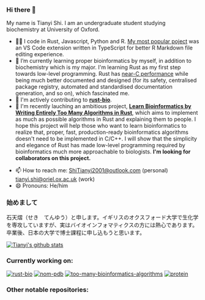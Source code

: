 ### Hi there 👋

My name is Tianyi Shi. I am an undergraduate student studying biochemistry at University of Oxford.

<!-- - 🔭 I’m currently working on parsing PDB files in Rust with nom. -->
- 👨‍💻 I code in Rust, Javascript, Python and R. [My most popular poject](https://github.com/TianyiShi2001/rmarkdown-vscode) was an VS Code extension written in TypeScript for better R Markdown file editing experience.
- 🌱 I’m currently learning proper bioinformatics by myself, in addition to biochemistry which is my major. I'm learning Rust as my first step towards low-level programming. Rust has [near-C performance](https://benchmarksgame-team.pages.debian.net/benchmarksgame/q6600/which-programs-are-fastest.html) while being much better documented and designed (for its safety, centralised package registry, automated and standardised documentation generation, and so on), which fascinated me.
- 🧬 I'm actively contributing to [**rust-bio**](https://github.com/rust-bio/rust-bio).
- 🦀 I'm recently lauching an ambitious project, [**Learn Bioinformatics by Writing Entirely Too Many Algorithms in Rust**](https://github.com/TianyiShi2001/too-many-bioinformatics-algorithms), which aims to implement as much as possible algorithms in Rust and explaining them to people. I hope this project will help those who want to learn bioinformatics to realize that, proper, fast, production-ready bioinformatics algorithms doesn't need to be implemented in C/C++. I will show that the simplicity and elegance of Rust has made low-level programming required by bioinformatics much more approachable to biologists. **I'm looking for collaborators on this project.**
<!--- 👯 I’m looking to collaborate on ...
- 🤔 I’m looking for help with ...
- 💬 Ask me about ...-->
- 📫 How to reach me: ShiTianyi2001@outlook.com (personal) tianyi.shi@oriel.ox.ac.uk (work)
- 😄 Pronouns: He/him
<!-- - ⚡ Fun fact: ...
-->

### 始めまして

石天熠（せき　てんゆう）と申します。イギリスのオクスフォード大学で生化学を専攻していますが、実はバイオインフォマティクスの方には熱心であります。卒業後、日本の大学で博士課程に申し込もうと思います。

[![Tianyi's github stats](https://github-readme-stats.vercel.app/api?username=TianyiShi2001)](https://github.com/TianyiShi2001/github-readme-stats)

### Currently working on:

[![rust-bio](https://github-readme-stats.vercel.app/api/pin/?username=rust-bio&repo=rust-bio)](https://github.com/rust-bio/rust-bio)
[![nom-pdb](https://github-readme-stats.vercel.app/api/pin/?username=TianyiShi2001&repo=nom-pdb)](https://github.com/TianyiShi2001/nom-pdb)
[![too-many-bioinformatics-algorithms](https://github-readme-stats.vercel.app/api/pin/?username=TianyiShi2001&repo=too-many-bioinformatics-algorithms)](https://github.com/TianyiShi2001/too-many-bioinformatics-algorithms)
[![protein](https://github-readme-stats.vercel.app/api/pin/?username=TianyiShi2001&repo=protein)](https://github.com/TianyiShi2001/protein)

### Other notable repositories:

